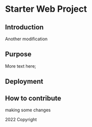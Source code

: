 # Starter Web Project

## Introduction
Another modification

## Purpose
More text here;

## Deployment

## How to contribute
making some changes

2022 Copyright
